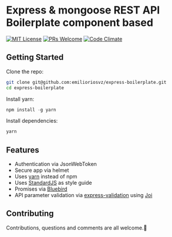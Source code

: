 # Express & mongoose REST API Boilerplate component based
[![MIT License](https://img.shields.io/npm/l/stack-overflow-copy-paste.svg?style=flat-square)](http://opensource.org/licenses/MIT)
[![PRs Welcome](https://img.shields.io/badge/PRs-welcome-brightgreen.svg?style=flat-square)](http://makeapullrequest.com)
[![Code Climate](https://codeclimate.com/github/emilioriosvz/express-boilerplate/badges/gpa.svg)](https://codeclimate.com/github/emilioriosvz/express-boilerplate)

## Getting Started
Clone the repo:
```sh
git clone git@github.com:emilioriosvz/express-boilerplate.git
cd express-boilerplate
```

Install yarn:
```js
npm install -g yarn
```

Install dependencies:
```sh
yarn
```

## Features

* Authentication via JsonWebToken
* Secure app via helmet
* Uses [yarn](https://yarnpkg.com) instead of npm
* Uses [StandardJS](https://github.com/feross/standard) as style guide
* Promises via [Bluebird](http://bluebirdjs.com/docs/getting-started.html)
* API parameter validation via [express-validation](https://github.com/ctavan/express-validator) using [Joi](https://github.com/hapijs/joi)

## Contributing

Contributions, questions and comments are all welcome.🤘